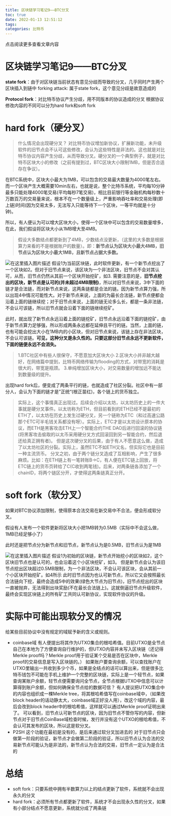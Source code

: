 ```yaml
---
title: 区块链学习笔记9——BTC分叉
toc: true
date: 2022-01-13 12:51:12
tags: 
categories: 比特币
---
```


​​点击阅读更多查看文章内容<!--more-->

# 区块链学习笔记9——BTC分叉


**state fork**：由于对区块链当前状态有意见分歧而导致的分叉，几乎同时产生两个区块插入到链中
forking attack: 属于state fork，这个意见分歧是故意造成的

**Protocol fork**：对比特币协议产生分歧，用不同版本的协议造成的分叉
根据协议修改内容的不同可以分为hard fork和soft fork

# hard fork（硬分叉）
>什么情况会出现硬分叉？
对比特币协议增加新协议，扩展新功能，未升级软件的旧节点会不认可这些修改，会认为这些特性是非法的。这也就是对比特币协议内容产生分歧，从而导致分叉。硬分叉的一个典型例子，就是对比特币区块大小的修改（之前有提到过，BTC区块大小限制1MB，但是否合适存在争议）。

在BTC系统中，区块大小最大为1MB，可以包含的交易最大数量为4000笔左右。而一个区块产生大概需要10min左右，也就是说，整个比特币系统，平均每10分钟最多只能处理4000笔交易(平均每秒7笔交易)，相比目前银行等金融机构每秒数十万数百万的交易量来说，根本不在一个数量级上，严重影响吞吐率和交易处理(即上链)时间(因为交易太多，无法写入只能等待下一个区块，一等平均就是十分钟)。

所以，有人便认为可以增大区块大小，使得一个区块中可以包含的交易数量增多，在此，我们假设将区块大小从1MB增大至4MB。

>假设大多数结点都更新到了4MB，少数结点没更新，（这里的大多数是根据算力来看的不是根据账户的数量）。即：**新节点认为区块大小最大4MB，旧节点认为区块大小最大1MB，且新节点占据大多数。**

![在这里插入图片描述](https://cdn.jsdelivr.net/gh/shnpd/blog-pic@main/csdn/a06fc9c289e966e18f9abfe2d396db0c_1740930874000.png)
假设1为当前区块链，此时软件更新，有一个新节点挖出了一个区块如2。但对于旧节点来说，该区块为一个非法区块，旧节点不会对其认可，从而，旧节点仍然从其前一个区块开始挖矿，如3.
需要注意的是，**旧节点挖出的区块，新节点是认可的(并未超过4MB限制)**，所以对旧节点来说，3中下面的链才是合法链，而对新节点来说，这两条链都是合法的链。因为新节点算力强，所以出现4中情况可能性大。对于新节点来说，上面的为最长合法链，新节点便都会沿着上面的链继续挖；对于旧节点来说，上面的链无论多么长，都是一条非法链，不会认可该链，所以旧节点就会沿着下面的链继续挖矿。

此时，就出现了新节点永远沿着上面的链挖矿，旧节点永远沿着下面的链挖矿，由于新节点算力足够强，所以形成两条永远都在延伸且平行的链。当然，上面的链，也有可能会挖出大小在1MB内的小区块，但对旧节点来说，该链上存在非法区块，不会认可该链。**可见，这种分叉是永久性的。只要这部分旧节点永远不更新软件，下面的链便永远不会消失。**

>1.BTC社区中有些人很保守，不愿意加大区块大小 2.区块大小并非越大越好，在网络篇中提到，比特币网络传输为flooding的方式，对带宽的消耗是很大的，带宽是瓶颈。 3.单纯增加区块大小，对交易数量的增加远不能达到数量级的提升。

出现hard fork后，便变成了两条平行的链，也就造成了社区分裂。社区中有一部分人，会认为下面的链才是”正统“(根正苗红)，各个链上的货币独立。

>实际上，这个事情真正出现过。后续会介绍以太坊，以太坊历史上的一件大事就是硬分叉事件。以太坊称为ETH，但目前看到的ETH已经不是最初的ETH了，以太坊在历史上发生过硬分叉，另一个链称为ETC（和过高速公路那个ETC可半毛钱关系都没有呀）。实际上，ETC才是以太坊设计原本的协议，而ETH是黑客攻击ETH上一个智能合约THE DAO后进行回滚的协议链(将黑客攻击偷取的以太币采用硬分叉方式回滚回到另一智能合约，然后退还给真正拥有者)。
但是这次硬分叉的后果，由于有人不愿意这么做，造成了以太坊社区的分裂。实际上，虽然ETC不如ETH又名，但实际它也是目前一种主流货币。
分叉之初，由于两个链分叉造成了互相影响，产生了很多麻烦。比如：在ETH链上有一笔转账B->C，有人便在ETC链上回放，将ETC链上的货币页转给了C(C收到两笔钱)。后来，对两条链各添加了一个chainID，将两个链区分开，才使得这两条链真正分开。

# soft fork（软分叉）
如果对BTC协议添加限制，使得原本合法交易在新交易中不合法，便会形成软分叉。

假设有人发布一个软件更新将区块大小把1MB转为0.5MB（实际中不会这么做，1MB已经足够小了）

此时还是把节点分为新节点和旧节点，新节点认为是0.5MB，旧节点认为是1MB

![在这里插入图片描述](https://cdn.jsdelivr.net/gh/shnpd/blog-pic@main/csdn/a7207ca43ef8c1c49948a1377372e2a3_1740930874000.png)
假设1为初始的区块链，新节点开始挖小的区块如2，这个区块旧节点也是认可的，也会沿着这个小区块挖矿，如3。
但是新节点会认为该旧节点挖出区块超过0.5MB限制，为一个非法区块，不会认可该区块，会从其前一个小区块开始挖矿。如4所示
此时旧节点因为也认可新节点，所以它又会按照最长合法链向下挖，最终会造成5中的效果(绿色大节点为旧节点)，旧节点挖出的区块一直被抛弃，无法得到出块奖励(不在最长合法链上)。这就倒逼旧节点升级软件，最终会实现区块链上的所有矿工共同认可新协议，实现软件协议的升级。

# 实际中可能出现软分叉的情况
给某些目前协议中没有规定的域赋予新的含义或规则。
- coinbase域
有人便提出将其作为UTXO集合的根哈希值。目前UTXO是全节点自己在本地为了方便查询自行维护的，但UTXO内容并未写入区块链（还记得Merkle proof吗？Merkle proof用于验证某个交易是否在区块中，Merkle proof的交易信息是写入区块链的。）
如果账户要查询余额，可以查找账户在UTXO里输出一共收到多少个币，如果是全结点的话可以算出来，但是很多比特币钱包不可能在手机上维护一个完整的区块链，实际上是一个轻节点，如果查询某账户余额，轻节点便需要询问全节点，全节点根据UTXO中信息可以计算得到账户余额，但如何确保全节点给的数据可信？
有人提议把UTXO集合中的内容也组织成一棵Merkle  tree，将其根哈希值写在coinbase域中，（如果改block header的话动静太大，coinbase域正好没人用），改这个域的内容，最后会改到block header中的根哈希值，这样就可以通过Merkle proof证明出来了。
可以看到，旧节点认可新节点的区块，因为旧节点不管你写的内容，但新节点对于旧节点CoinBase域检查时候，发行并没有这个UTXO的根哈希值，不会认可其发布的区块，所以这是软分叉。
- P2SH
这个功能在最初是没有的，是后来通过软分叉加进去的
对于旧节点只会做第一阶段的验证，新节点才会做第二阶段的验证，所以旧节点认为合法的交易新节点可能认为是非法的，新节点认为合法的交易，旧节点一定认为是合法的

# 总结
- soft fork：只要系统中拥有半数算力以上的结点更新了软件，系统就不会出现永久的分叉
- hard fork：必须所有节点都更新了软件，系统才不会出现永久性的分叉，如果有小部分结点不愿意更新，系统就分成了两条链
